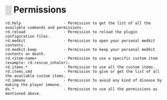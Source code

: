 # ░ Permissions
    
    rd.help                   - Permission to get the list of all the available commands and permissions.
    rd.reload                 - Permission to reload the plugin configuration files.
    rd.medkit                 - Permission to open your personal medkit contents.
    rd.medkit.keep            - Permission to keep your personal medkit contents on death.
    rd.<item-name>            - Permission to use a specific custom item (example: rd.rescue_inhaler).
    rd.items.*                - Permission to use all the custom items.
    rd.items.cmd              - Permission to give or get the list of all the available custom items.
    rd.immune                 - Permission to avoid any kind of disease by making the player immune.
    ds.*                      - Permission to use all the permissions as mentioned above.
   
   
